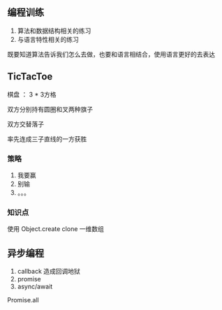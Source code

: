 
## 编程训练
 1. 算法和数据结构相关的练习
 2. 与语言特性相关的练习
   
既要知道算法告诉我们怎么去做，也要和语言相结合，使用语言更好的去表达


## TicTacToe

棋盘 ： 3 * 3方格

双方分别持有圆圈和叉两种旗子

双方交替落子

率先连成三子直线的一方获胜

### 策略 
1. 我要赢
2. 别输
3. 。。。

### 知识点
使用 Object.create clone 一维数组

## 异步编程
1. callback 造成回调地狱
2. promise
3. async/await

Promise.all